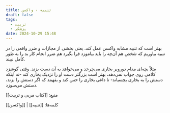 ```yaml
---
title: تنبیه - واکسن
draft: false
tags:
  - تربیت
  - پزشکی
date: 2024-10-29 15:48
---
```

بهتر است که تنبیه مشابه واکسن عمل کند. یعنی بخشی از مجازات و ضرر واقعی را در تنبیه بیاوریم که شخص هم آن‌چه را باید بیاموزد فرا بگیرد هم ضرر انجام کار بد را به طور کامل نبیند.

مثلاً بچه‌ای مدام دوروبر بخاری می‌چرخد و می‌خواهد به آن دست بزند. وقتی گوشزد کلامی روی جواب نمی‌دهد، بهتر است بزرگتر دست او را نزدیک بخاری کند -نه اینکه دستش را به بخاری بچسباند- تا داغی بخاری را حس کند و بفهمد که اگر دستش را بزند، دستش می‌سوزد.


منبع: [[کتاب مربی و تربیت]]

کلمه‌ها: [[تنبیه]] | [[واکسن]]